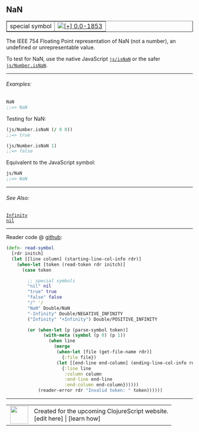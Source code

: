 ## NaN



 <table border="1">
<tr>
<td>special symbol</td>
<td><a href="https://github.com/cljsinfo/cljs-api-docs/tree/0.0-1853"><img valign="middle" alt="[+] 0.0-1853" title="Added in 0.0-1853" src="https://img.shields.io/badge/+-0.0--1853-lightgrey.svg"></a> </td>
</tr>
</table>



The IEEE 754 Floating Point representation of NaN (not a number), an undefined
or unrepresentable value.

To test for NaN, use the native JavaScript [`js/isNaN`] or the safer [`js/Number.isNaN`].

[`js/isNaN`]:https://developer.mozilla.org/en-US/docs/Web/JavaScript/Reference/Global_Objects/isNaN
[`js/Number.isNaN`]:https://developer.mozilla.org/en-US/docs/Web/JavaScript/Reference/Global_Objects/Number/isNaN



---

###### Examples:

```clj
NaN
;;=> NaN
```

Testing for NaN:

```clj
(js/Number.isNaN (/ 0 0))
;;=> true

(js/Number.isNaN 1)
;;=> false
```

Equivalent to the JavaScript symbol:

```clj
js/NaN
;;=> NaN
```



---

###### See Also:

[`Infinity`](../syntax/Infinity.md)<br>
[`nil`](../syntax/nil.md)<br>

---





Reader code @ [github](https://github.com/clojure/tools.reader/blob/tools.reader-0.9.1/src/main/clojure/clojure/tools/reader.clj#L292-L318):

```clj
(defn- read-symbol
  [rdr initch]
  (let [[line column] (starting-line-col-info rdr)]
    (when-let [token (read-token rdr initch)]
      (case token

        ;; special symbols
        "nil" nil
        "true" true
        "false" false
        "/" '/
        "NaN" Double/NaN
        "-Infinity" Double/NEGATIVE_INFINITY
        ("Infinity" "+Infinity") Double/POSITIVE_INFINITY

        (or (when-let [p (parse-symbol token)]
              (with-meta (symbol (p 0) (p 1))
                (when line
                  (merge
                   (when-let [file (get-file-name rdr)]
                     {:file file})
                   (let [[end-line end-column] (ending-line-col-info rdr)]
                     {:line line
                      :column column
                      :end-line end-line
                      :end-column end-column})))))
            (reader-error rdr "Invalid token: " token))))))
```

<!--
Repo - tag - source tree - lines:

 <pre>
tools.reader @ tools.reader-0.9.1
└── src
    └── main
        └── clojure
            └── clojure
                └── tools
                    └── <ins>[reader.clj:292-318](https://github.com/clojure/tools.reader/blob/tools.reader-0.9.1/src/main/clojure/clojure/tools/reader.clj#L292-L318)</ins>
</pre>
-->

---



 <table>
<tr><td>
<img valign="middle" align="right" width="48px" src="http://i.imgur.com/Hi20huC.png">
</td><td>
Created for the upcoming ClojureScript website.<br>
[edit here] | [learn how]
</td></tr></table>

[edit here]:https://github.com/cljsinfo/cljs-api-docs/blob/master/cljsdoc/syntax/NaN.cljsdoc
[learn how]:https://github.com/cljsinfo/cljs-api-docs/wiki/cljsdoc-files

<!--

This information was too distracting to show to readers, but I'll leave it
commented here since it is helpful to:

- pretty-print the data used to generate this document
- and show how to retrieve that data



The API data for this symbol:

```clj
{:description "The IEEE 754 Floating Point representation of NaN (not a number), an undefined\nor unrepresentable value.\n\nTo test for NaN, use the native JavaScript [`js/isNaN`] or the safer [`js/Number.isNaN`].\n\n[`js/isNaN`]:https://developer.mozilla.org/en-US/docs/Web/JavaScript/Reference/Global_Objects/isNaN\n[`js/Number.isNaN`]:https://developer.mozilla.org/en-US/docs/Web/JavaScript/Reference/Global_Objects/Number/isNaN",
 :ns "syntax",
 :name "NaN",
 :history [["+" "0.0-1853"]],
 :type "special symbol",
 :related ["syntax/Infinity" "syntax/nil"],
 :full-name-encode "syntax/NaN",
 :extra-sources [{:code "(defn- read-symbol\n  [rdr initch]\n  (let [[line column] (starting-line-col-info rdr)]\n    (when-let [token (read-token rdr initch)]\n      (case token\n\n        ;; special symbols\n        \"nil\" nil\n        \"true\" true\n        \"false\" false\n        \"/\" '/\n        \"NaN\" Double/NaN\n        \"-Infinity\" Double/NEGATIVE_INFINITY\n        (\"Infinity\" \"+Infinity\") Double/POSITIVE_INFINITY\n\n        (or (when-let [p (parse-symbol token)]\n              (with-meta (symbol (p 0) (p 1))\n                (when line\n                  (merge\n                   (when-let [file (get-file-name rdr)]\n                     {:file file})\n                   (let [[end-line end-column] (ending-line-col-info rdr)]\n                     {:line line\n                      :column column\n                      :end-line end-line\n                      :end-column end-column})))))\n            (reader-error rdr \"Invalid token: \" token))))))",
                  :title "Reader code",
                  :repo "tools.reader",
                  :tag "tools.reader-0.9.1",
                  :filename "src/main/clojure/clojure/tools/reader.clj",
                  :lines [292 318]}],
 :examples [{:id "9661ba",
             :content "```clj\nNaN\n;;=> NaN\n```\n\nTesting for NaN:\n\n```clj\n(js/Number.isNaN (/ 0 0))\n;;=> true\n\n(js/Number.isNaN 1)\n;;=> false\n```\n\nEquivalent to the JavaScript symbol:\n\n```clj\njs/NaN\n;;=> NaN\n```"}],
 :full-name "syntax/NaN",
 :display "NaN"}

```

Retrieve the API data for this symbol:

```clj
;; from Clojure REPL
(require '[clojure.edn :as edn])
(-> (slurp "https://raw.githubusercontent.com/cljsinfo/cljs-api-docs/catalog/cljs-api.edn")
    (edn/read-string)
    (get-in [:symbols "syntax/NaN"]))
```

-->
